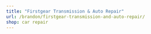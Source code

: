 ```yaml
---
title: "Firstgear Transmission & Auto Repair"
url: /brandon/firstgear-transmission-and-auto-repair/
shop: car repair
---
```

